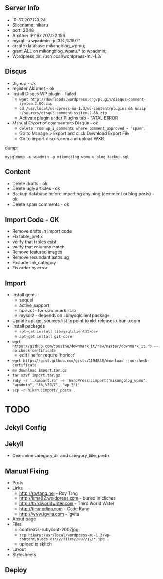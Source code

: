 ## Server Info
 * IP: 67.207.128.24
 * Slicename: hikaru
 * port: 2048
 * Another IP? 67.207.132.156
 * mysql -u wpadmin -p '3%,%?8/7'
 * create database mikongblog\_wpmu;
 * grant ALL on mikongblog\_wpmu.* to wpadmin;
 * Wordpress dir: /usr/local/wordpress-mu-1.3/

## Disqus
 * Signup - ok
 * register Akismet - ok
 * Install Disqus WP plugin - failed
   * `wget http://downloads.wordpress.org/plugin/disqus-comment-system.2.66.zip`
   * `cd /usr/local/wordpress-mu-1.3/wp-content/plugins && unzip ~/sources/disqus-comment-system.2.66.zip`
   * Activate plugin under Plugins tab - FATAL ERROR
 * Manual Export of comments to Disqus - ok
   * `delete from wp_2_comments where comment_approved = 'spam';`
   * Go to Manage > Export and click Download Export File
   * Go to import.disqus.com and upload WXR

dump:

    mysqldump -u wpadmin -p mikongblog_wpmu > blog_backup.sql

## Content
 * Delete drafts - ok
 * Delete ugly articles - ok
 * Backup database before importing anything (comment or blog posts) - ok
 * Delete spam comments - ok

## Import Code - OK
 * Remove drafts in import code
 * Fix table_prefix
 * verify that tables exist
 * verify that columns match
 * Remove featured images
 * Remove redundant autoslug
 * Exclude link_category
 * Fix order by error

## Import
  * Install gems
    * sequel
    * active_support
    * hpricot - for downmark_it.rb
    * mysql2 - depends on libmysqlclient package
  * Update apt-get sources.list to point to old-releases.ubuntu.com
  * Install packages
    * `apt-get install libmysqlclient15-dev`
    * `apt-get install git-core`
  * `wget https://github.com/cousine/downmark_it/raw/master/downmark_it.rb --no-check-certificate`
    * edit line for require 'hpricot'
  * `wget https://gist.github.com/gists/1194838/download --no-check-certificate`
  * `mv download import.tar.gz`
  * `tar xzvf import.tar.gz`
  * `ruby -r './import.rb' -e 'WordPress::import("mikongblog_wpmu", "wpadmin", "3%,%?8/7", "wp_2")'`
  * `scp -r hikaru:import/_posts .`

# TODO

## Jekyll Config

## Jekyll
 * Determine category\_dir and category\_title\_prefix

## Manual Fixing
 * Posts
 * Links
   * http://roytang.net - Roy Tang
   * http://krna82.wordpress.com - buried in cliches
   * http://thirdworldwriter.com - Third World Writer
   * http://timmedina.com - Code Kuno
   * http://www.igvita.com - Igvita
 * About page
 * Files
   * confreaks-rubyconf-2007.jpg
   * `scp hikaru:/usr/local/wordpress-mu-1.3/wp-content/blogs.dir/2/files/2007/12/*.jpg .`
   * upload to skitch
 * Layout
 * Stylesheets

## Deploy
